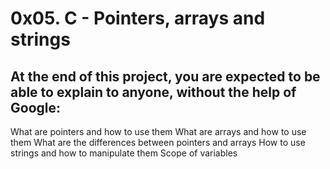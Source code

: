 # 0x05. C - Pointers, arrays and strings
## At the end of this project, you are expected to be able to explain to anyone, without the help of Google:
What are pointers and how to use them
What are arrays and how to use them
What are the differences between pointers and arrays
How to use strings and how to manipulate them
Scope of variables
